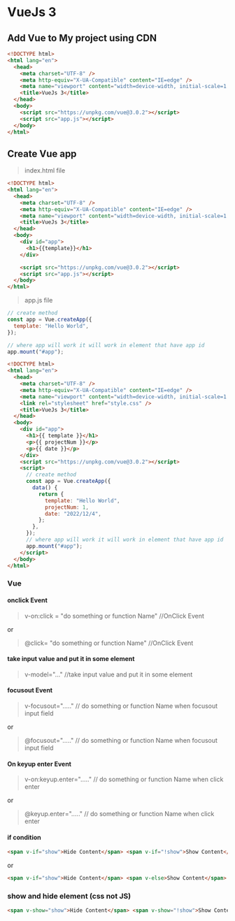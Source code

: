 # VueJs 3

## Add Vue to My project using CDN

```html
<!DOCTYPE html>
<html lang="en">
  <head>
    <meta charset="UTF-8" />
    <meta http-equiv="X-UA-Compatible" content="IE=edge" />
    <meta name="viewport" content="width=device-width, initial-scale=1.0" />
    <title>VueJs 3</title>
  </head>
  <body>
    <script src="https://unpkg.com/vue@3.0.2"></script>
    <script src="app.js"></script>
  </body>
</html>
```

## Create Vue app

> index.html file

```html
<!DOCTYPE html>
<html lang="en">
  <head>
    <meta charset="UTF-8" />
    <meta http-equiv="X-UA-Compatible" content="IE=edge" />
    <meta name="viewport" content="width=device-width, initial-scale=1.0" />
    <title>VueJs 3</title>
  </head>
  <body>
    <div id="app">
      <h1>{{template}}</h1>
    </div>

    <script src="https://unpkg.com/vue@3.0.2"></script>
    <script src="app.js"></script>
  </body>
</html>
```

> app.js file

```javascript
// create method
const app = Vue.createApp({
  template: "Hello World",
});

// where app will work it will work in element that have app id
app.mount("#app");
```

```html
<!DOCTYPE html>
<html lang="en">
  <head>
    <meta charset="UTF-8" />
    <meta http-equiv="X-UA-Compatible" content="IE=edge" />
    <meta name="viewport" content="width=device-width, initial-scale=1.0" />
    <link rel="stylesheet" href="style.css" />
    <title>VueJs 3</title>
  </head>
  <body>
    <div id="app">
      <h1>{{ template }}</h1>
      <p>{{ projectNum }}</p>
      <p>{{ date }}</p>
    </div>
    <script src="https://unpkg.com/vue@3.0.2"></script>
    <script>
      // create method
      const app = Vue.createApp({
        data() {
          return {
            template: "Hello World",
            projectNum: 1,
            date: "2022/12/4",
          };
        },
      });
      // where app will work it will work in element that have app id
      app.mount("#app");
    </script>
  </body>
</html>
```

### Vue

#### onclick Event

> v-on:click = "do something or function Name" //OnClick Event

or

> @click= "do something or function Name" //OnClick Event

#### take input value and put it in some element

> v-model="..." //take input value and put it in some element

#### focusout Event

> v-focusout="....." // do something or function Name when focusout input field

or

> @focusout="....." // do something or function Name when focusout input field

#### On keyup enter Event

> v-on:keyup.enter="....." // do something or function Name when click enter

or

> @keyup.enter="....." // do something or function Name when click enter

#### if condition

```html
<span v-if="show">Hide Content</span> <span v-if="!show">Show Content</span>
```

or

```html
<span v-if="show">Hide Content</span> <span v-else>Show Content</span>
```

### show and hide element (css not JS)

```html
<span v-show="show">Hide Content</span> <span v-show="!show">Show Content</span>
```
